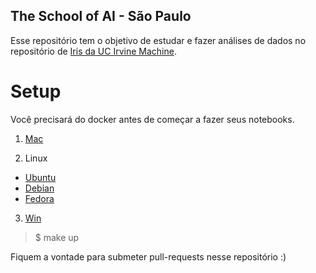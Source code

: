 ## The School of AI - São Paulo

Esse repositório tem o objetivo de estudar e fazer análises de dados no repositório de [Iris da UC Irvine Machine](https://archive.ics.uci.edu/ml/datasets/iris).

# Setup

Você precisará do docker antes de começar a fazer seus notebooks.

1. [Mac](https://docs.docker.com/docker-for-mac/install/)

2. Linux
  * [Ubuntu](https://docs.docker.com/install/linux/docker-ce/ubuntu/)
  * [Debian](https://docs.docker.com/install/linux/docker-ce/debian/)
  * [Fedora](https://docs.docker.com/install/linux/docker-ce/fedora/)

3. [Win](https://docs.docker.com/docker-for-windows/install/)



> $ make up




Fiquem a vontade para submeter pull-requests nesse repositório :)
